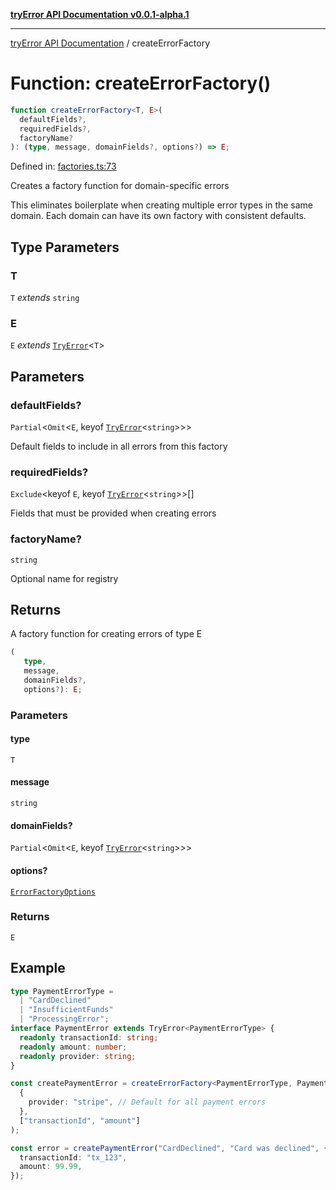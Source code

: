 [**tryError API Documentation v0.0.1-alpha.1**](../index.md)

---

[tryError API Documentation](../index.md) / createErrorFactory

# Function: createErrorFactory()

```ts
function createErrorFactory<T, E>(
  defaultFields?,
  requiredFields?,
  factoryName?
): (type, message, domainFields?, options?) => E;
```

Defined in: [factories.ts:73](https://github.com/oconnorjohnson/try-error/blob/e3ae0308069a4fba073f4543d527ad76373db795/src/factories.ts#L73)

Creates a factory function for domain-specific errors

This eliminates boilerplate when creating multiple error types in the same domain.
Each domain can have its own factory with consistent defaults.

## Type Parameters

### T

`T` _extends_ `string`

### E

`E` _extends_ [`TryError`](../interfaces/TryError.md)\<`T`\>

## Parameters

### defaultFields?

`Partial`\<`Omit`\<`E`, keyof [`TryError`](../interfaces/TryError.md)\<`string`\>\>\>

Default fields to include in all errors from this factory

### requiredFields?

`Exclude`\<keyof `E`, keyof [`TryError`](../interfaces/TryError.md)\<`string`\>\>[]

Fields that must be provided when creating errors

### factoryName?

`string`

Optional name for registry

## Returns

A factory function for creating errors of type E

```ts
(
   type,
   message,
   domainFields?,
   options?): E;
```

### Parameters

#### type

`T`

#### message

`string`

#### domainFields?

`Partial`\<`Omit`\<`E`, keyof [`TryError`](../interfaces/TryError.md)\<`string`\>\>\>

#### options?

[`ErrorFactoryOptions`](../interfaces/ErrorFactoryOptions.md)

### Returns

`E`

## Example

```typescript
type PaymentErrorType =
  | "CardDeclined"
  | "InsufficientFunds"
  | "ProcessingError";
interface PaymentError extends TryError<PaymentErrorType> {
  readonly transactionId: string;
  readonly amount: number;
  readonly provider: string;
}

const createPaymentError = createErrorFactory<PaymentErrorType, PaymentError>(
  {
    provider: "stripe", // Default for all payment errors
  },
  ["transactionId", "amount"]
);

const error = createPaymentError("CardDeclined", "Card was declined", {
  transactionId: "tx_123",
  amount: 99.99,
});
```
